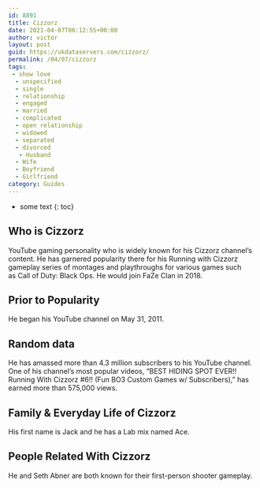 ```yaml
---
id: 8891
title: Cizzorz
date: 2021-04-07T06:12:55+00:00
author: victor
layout: post
guid: https://ukdataservers.com/cizzorz/
permalink: /04/07/cizzorz
tags:
 - show love
  - unspecified
  - single
  - relationship
  - engaged
  - married
  - complicated
  - open relationship
  - widowed
  - separated
  - divorced
   - Husband
  - Wife
  - Boyfriend
  - Girlfriend
category: Guides
---
```


* some text
{: toc}


## Who is Cizzorz



YouTube gaming personality who is widely known for his Cizzorz channel&#8217;s content. He has garnered popularity there for his Running with Cizzorz gameplay series of montages and playthroughs for various games such as Call of Duty: Black Ops. He would join FaZe Clan in 2018.

                
                
                
## Prior to Popularity



He began his YouTube channel on May 31, 2011.

                
                
                
## Random data



He has amassed more than 4.3 million subscribers to his YouTube channel. One of his channel&#8217;s most popular videos, &#8220;BEST HIDING SPOT EVER!! Running With Cizzorz #6!! (Fun BO3 Custom Games w/ Subscribers),&#8221; has earned more than 575,000 views.

                
                
                
## Family & Everyday Life of Cizzorz



His first name is Jack and he has a Lab mix named Ace.

                
                
                
## People Related With Cizzorz



He and Seth Abner are both known for their first-person shooter gameplay.

                
              
            
          
          
          